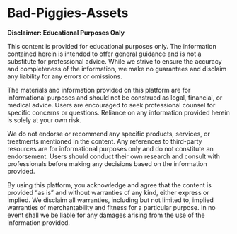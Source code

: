 ﻿# Bad-Piggies-Assets

**Disclaimer: Educational Purposes Only**

This content is provided for educational purposes only. The information contained herein is intended to offer general guidance and is not a substitute for professional advice. While we strive to ensure the accuracy and completeness of the information, we make no guarantees and disclaim any liability for any errors or omissions.

The materials and information provided on this platform are for informational purposes and should not be construed as legal, financial, or medical advice. Users are encouraged to seek professional counsel for specific concerns or questions. Reliance on any information provided herein is solely at your own risk.

We do not endorse or recommend any specific products, services, or treatments mentioned in the content. Any references to third-party resources are for informational purposes only and do not constitute an endorsement. Users should conduct their own research and consult with professionals before making any decisions based on the information provided.

By using this platform, you acknowledge and agree that the content is provided “as is” and without warranties of any kind, either express or implied. We disclaim all warranties, including but not limited to, implied warranties of merchantability and fitness for a particular purpose. In no event shall we be liable for any damages arising from the use of the information provided.
